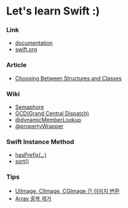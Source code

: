 # Let's learn Swift :)

### Link
- <a href="https://developer.apple.com/documentation/swift">documentation</a>
- <a href="https://www.swift.org">swift.org</a>

### Article
- <a href="">Choosing Between Structures and Classes</a>

### Wiki
- <a href="https://github.com/kyeoeol/swift-learning/wiki/Semaphore">Semaphore</a>
- <a href="https://github.com/kyeoeol/swift-learning/wiki/GCD(Grand-Central-Dispatch)">GCD(Grand Central Dispatch)</a>
- <a href="https://github.com/kyeoeol/swift-learning/wiki/@dynamicMemberLookup">@dynamicMemberLookup</a>
- <a href="https://github.com/kyeoeol/swift-learning/wiki/@propertyWrapper">@propertyWrapper</a>

### Swift Instance Method
- <a href="https://github.com/kyeoeol/swift-learning/wiki/hasPrefix(_:)">hasPrefix(_:)</a>
- <a href="https://github.com/kyeoeol/swift-learning/wiki/sort()">sort()</a>

### Tips
- <a href="https://github.com/kyeoeol/swift-learning/wiki/UIImage,-CIImage,-CGImage-간-이미지-변환">UIImage, CIImage, CGImage 간 이미지 변환</a>
- <a href="https://github.com/kyeoeol/swift-learning/wiki/Array-중복-제거">Array 중복 제거</a>
